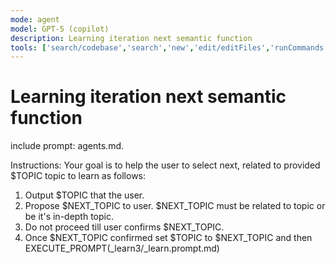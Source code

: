 ```yaml
---
mode: agent
model: GPT-5 (copilot)
description: Learning iteration next semantic function
tools: ['search/codebase','search','new','edit/editFiles','runCommands','runTasks','problems','changes','vscodeAPI','openSimpleBrowser','fetch','githubRepo','extensions']
---
```


# Learning iteration next semantic function

include prompt: agents.md.

Instructions:
Your goal is to help the user to select next, related to provided $TOPIC topic to learn as follows:

1. Output $TOPIC that the user.
2. Propose $NEXT_TOPIC to user. $NEXT_TOPIC must be related to topic or be it's in-depth topic. 
3. Do not proceed till user confirms $NEXT_TOPIC.
4. Once $NEXT_TOPIC confirmed set $TOPIC to $NEXT_TOPIC and then EXECUTE_PROMPT(_learn3/_learn.prompt.md)
